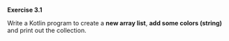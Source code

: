 
**Exercise 3.1**

Write a Kotlin program to create a **new array list**, **add some colors (string)** and print out the collection.
